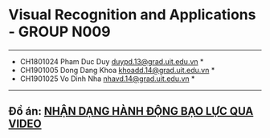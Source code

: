 # Visual Recognition and Applications - GROUP N009

****************************************************************
*   CH1801024    Pham Duc Duy      duypd.13@grad.uit.edu.vn    *
*   CH1901005    Dong Dang Khoa    khoadd.14@grad.uit.edu.vn   *
*   CH1901025    Vo Dinh Nha       nhavd.14@grad.uit.edu.vn    *
****************************************************************

## Đồ án: [NHẬN DẠNG HÀNH ĐỘNG BẠO LỰC QUA VIDEO](https://github.com/nhavd/CS2225.CH1501/tree/master/Violence%20Detection)
